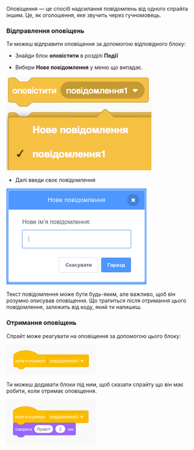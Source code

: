 Оповіщення — це спосіб надсилання повідомлень від одного спрайта іншим. Це, як оголошення, яке звучить через гучномовець.

### Відправлення оповіщень

Ти можеш відправити оповіщення за допомогою відповідного блоку:

+ Знайди блок **оповістити** в розділі **Події**

+ Вибери **Нове повідомлення** у меню що випадає.

![меню, що випадає, блоку оповістити](images/broadcast-block.png)

+ Далі введи своє повідомлення

![Створення повідомлення](images/new-broadcast.png)

Текст повідомлення може бути будь-яким, але важливо, щоб він розумно описував оповіщення. Що трапиться після отримання цього повідомлення, залежить від коду, який ти напишеш.

### Отримання оповіщень

Спрайт може реагувати на оповіщення за допомогою цього блоку:

![Отримання повідомлення](images/receive-a-broadcast.png)

Ти можеш додавати блоки під ним, щоб сказати спрайту що він має робити, коли отримає оповіщення.

![Приклад](images/receive-example.png)